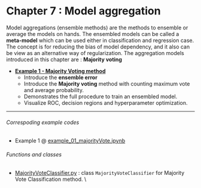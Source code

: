 # Chapter 7 : Model aggregation
Model aggregations (ensemble methods) are the methods to ensemble or average the models on hands. The ensembled models can be called a **meta-model** which can be used either in classification and regression case. The concept is for reducing the bias of model dependency, and it also can be view as an alternative way of regularization. The aggregation models introduced in this chapter are : **Majority voting**

- [**Example 1 - Majority Voting method**](example_01_majorityVote.ipynb)
   - Introduce the **ensemble error**
   - Introduce the **Majority voting** method with counting maximum vote and average probability.
   - Demonstrates the full procedure to train an ensembled model.
   - Visualize ROC, decision regions and hyperparameter optimization.

---
###### Correspoding example codes
* Example 1 @ [example_01_majorityVote.ipynb](example_01_majorityVote.ipynb)

###### Functions and classes  
* [MajorityVoteClassifier.py](MajorityVoteClassifier.py) : class `MajorityVoteClassifier` for Majority Vote Classification method. \
